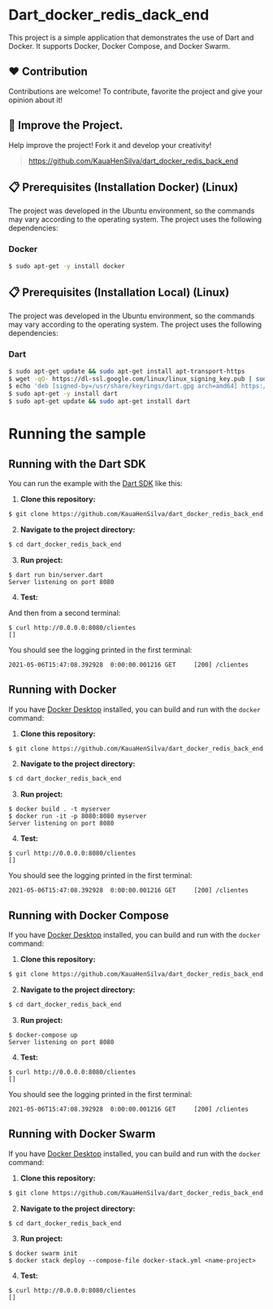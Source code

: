# Dart_docker_redis_dack_end

This project is a simple application that demonstrates the use of Dart and Docker. It supports Docker, Docker Compose, and Docker Swarm.

## ❤️ Contribution

Contributions are welcome! To contribute, favorite the project and give your opinion about it!

## 🐬 Improve the Project.

Help improve the project! Fork it and develop your creativity!

>https://github.com/KauaHenSilva/dart_docker_redis_back_end


## 📋 Prerequisites (Installation Docker) (Linux)

The project was developed in the Ubuntu environment, so the commands may vary according to the operating system. The project uses the following dependencies: 

### Docker
  
  ```bash
  $ sudo apt-get -y install docker
  ```


## 📋 Prerequisites (Installation Local) (Linux)

The project was developed in the Ubuntu environment, so the commands may vary according to the operating system. The project uses the following dependencies: 


### Dart
  
  ```bash
  $ sudo apt-get update && sudo apt-get install apt-transport-https
  $ wget -qO- https://dl-ssl.google.com/linux/linux_signing_key.pub | sudo gpg  --dearmor -o /usr/share/keyrings/dart.gpg
  $ echo 'deb [signed-by=/usr/share/keyrings/dart.gpg arch=amd64] https://storage.googleapis.com/download.dartlang.org/linux/debian stable main'  | sudo tee /etc/apt/sources.list.d/dart_stable.list
  $ sudo apt-get -y install dart
  $ sudo apt-get update && sudo apt-get install dart

  ```

# Running the sample

## Running with the Dart SDK

You can run the example with the [Dart SDK](https://dart.dev/get-dart)
like this:

1. **Clone this repository:**

  ```bash
  $ git clone https://github.com/KauaHenSilva/dart_docker_redis_back_end
  ```

2. **Navigate to the project directory:**

  ```bash
  $ cd dart_docker_redis_back_end
  ```

3. **Run project:**

  ```
  $ dart run bin/server.dart
  Server listening on port 8080
  ```

4. **Test:**

  And then from a second terminal:
  ```
  $ curl http://0.0.0.0:8080/clientes
  []
  ```

You should see the logging printed in the first terminal:
```
2021-05-06T15:47:08.392928  0:00:00.001216 GET     [200] /clientes
```


## Running with Docker

If you have [Docker Desktop](https://www.docker.com/get-started) installed, you
can build and run with the `docker` command:

1. **Clone this repository:**

  ```bash
  $ git clone https://github.com/KauaHenSilva/dart_docker_redis_back_end
  ```

2. **Navigate to the project directory:**

  ```bash
  $ cd dart_docker_redis_back_end
  ```

3. **Run project:**

  ```
  $ docker build . -t myserver
  $ docker run -it -p 8080:8080 myserver
  Server listening on port 8080
  ```

4. **Test:**
  ```
  $ curl http://0.0.0.0:8080/clientes
  []
  ```

You should see the logging printed in the first terminal:
```
2021-05-06T15:47:08.392928  0:00:00.001216 GET     [200] /clientes
```

## Running with Docker Compose

If you have [Docker Desktop](https://www.docker.com/get-started) installed, you
can build and run with the `docker` command:

1. **Clone this repository:**

  ```bash
  $ git clone https://github.com/KauaHenSilva/dart_docker_redis_back_end
  ```

2. **Navigate to the project directory:**
  ```bash
  $ cd dart_docker_redis_back_end
  ```

3. **Run project:**
  ```
  $ docker-compose up
  Server listening on port 8080
  ```

4. **Test:**
  ```
  $ curl http://0.0.0.0:8080/clientes
  []
  ```

You should see the logging printed in the first terminal:
```
2021-05-06T15:47:08.392928  0:00:00.001216 GET     [200] /clientes
```

## Running with Docker Swarm

If you have [Docker Desktop](https://www.docker.com/get-started) installed, you
can build and run with the `docker` command:

1. **Clone this repository:**

  ```bash
  $ git clone https://github.com/KauaHenSilva/dart_docker_redis_back_end
  ```

2. **Navigate to the project directory:**

  ```bash
  $ cd dart_docker_redis_back_end
  ```

3. **Run project:**
  ```
  $ docker swarm init
  $ docker stack deploy --compose-file docker-stack.yml <name-project>
  
  ```
4. **Test:**
  ```
  $ curl http://0.0.0.0:8080/clientes
  []
  ```

